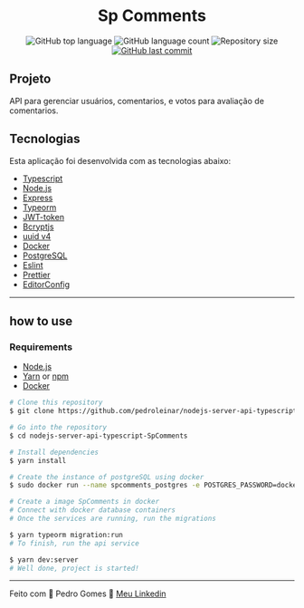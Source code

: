 <h1 align="center">Sp Comments</h1>

  <p align="center">
  <img alt="GitHub top language" src="https://img.shields.io/github/languages/top/pedroleinar/nodejs-server-api-typescript-SpComments">

  <img alt="GitHub language count" src="https://img.shields.io/github/languages/count/pedroleinar/nodejs-server-api-typescript-SpComments">

  <img alt="Repository size" src="https://img.shields.io/github/repo-size/pedroleinar/nodejs-server-api-typescript-SpComments">

  <a href="https://github.com/pedroleinar/nodejs-server-api-typescript-SpComments/commits/master">
    <img alt="GitHub last commit" src="https://img.shields.io/github/last-commit/pedroleinar/nodejs-server-api-typescript-SpComments">
  </a>

  </p>

## Projeto

API para gerenciar usuários, comentarios, e votos para avaliação de comentarios.

## Tecnologias

Esta aplicação foi desenvolvida com as tecnologias abaixo:

-   [Typescript](https://www.typescriptlang.org/)
-   [Node.js](https://nodejs.org/en/)
-   [Express](https://expressjs.com/pt-br/)
-   [Typeorm](https://typeorm.io/#/)
-   [JWT-token](https://jwt.io/)
-   [Bcryptjs](https://www.npmjs.com/package/bcryptjs)
-   [uuid v4](https://github.com/thenativeweb/uuidv4/)
-   [Docker](https://www.docker.com/products/docker-desktop)
-   [PostgreSQL](https://www.postgresql.org/)
-   [Eslint](https://eslint.org/)
-   [Prettier](https://prettier.io/)
-   [EditorConfig](https://editorconfig.org/)

---

## how to use

### Requirements

-   [Node.js](https://nodejs.org/en/)
-   [Yarn](https://classic.yarnpkg.com/) or [npm](https://www.npmjs.com/)
-   [Docker](https://www.docker.com/products/docker-desktop)

```bash
# Clone this repository
$ git clone https://github.com/pedroleinar/nodejs-server-api-typescript-SpComments.git

# Go into the repository
$ cd nodejs-server-api-typescript-SpComments

# Install dependencies
$ yarn install

# Create the instance of postgreSQL using docker
$ sudo docker run --name spcomments_postgres -e POSTGRES_PASSWORD=docker -p 5432:5432 -d postgres

# Create a image SpComments in docker
# Connect with docker database containers
# Once the services are running, run the migrations

$ yarn typeorm migration:run
# To finish, run the api service

$ yarn dev:server
# Well done, project is started!
```

---

Feito com 💜 Pedro Gomes 👋 [Meu Linkedin](https://www.linkedin.com/in/pedroleinar/)
